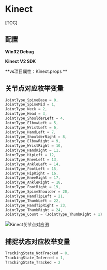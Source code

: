# Kinect

[TOC]

##  配置

**Win32 Debug**

**Kinect V2 SDK**

**vs项目属性：Kinect.props **



## 关节点对应枚举变量

```c++
JointType_SpineBase = 0,
JointType_SpineMid = 1,
JointType_Neck = 2,
JointType_Head = 3,
JointType_ShoulderLeft = 4,
JointType_ElbowLeft = 5,
JointType_WristLeft = 6,
JointType_HandLeft = 7,
JointType_ShoulderRight = 8,
JointType_ElbowRight = 9,
JointType_WristRight = 10,
JointType_HandRight = 11,
JointType_HipLeft = 12,
JointType_KneeLeft = 13,
JointType_AnkleLeft = 14,
JointType_FootLeft = 15,
JointType_HipRight = 16,
JointType_KneeRight = 17,
JointType_AnkleRight = 18,
JointType_FootRight = 19,
JointType_SpineShoulder = 20,
JointType_HandTipLeft = 21,
JointType_ThumbLeft = 22,
JointType_HandTipRight = 23,
JointType_ThumbRight = 24,
JointType_Count = (JointType_ThumbRight + 1)
```



![Kinect关节点对应图](C:\Users\Richado\Desktop\Kinect\Kinect关节点对应图.jpg)



## 捕捉状态对应枚举变量

```c++
TrackingState_NotTracked = 0,
TrackingState_Inferred = 1,
TrackingState_Tracked = 2
```

